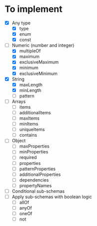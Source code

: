To implement
===================

* [x] Any type
  * [x] type
  * [x] enum
  * [x] const
* [ ] Numeric (number and integer)
  * [x] multipleOf
  * [x] maximum
  * [x] exclusiveMaximum
  * [x] minimum
  * [x] exclusiveMinimum
* [x] String
  * [x] maxLength
  * [x] minLength
  * [ ] pattern
* [ ] Arrays
  * [ ] items
  * [ ] additionalItems
  * [ ] maxItems
  * [ ] minItems
  * [ ] uniqueItems
  * [ ] contains
* [ ] Object
  * [ ] maxProperties
  * [ ] minProperties
  * [ ] required
  * [ ] properties
  * [ ] patternProperties
  * [ ] additionalProperties
  * [ ] dependencies
  * [ ] propertyNames
* [ ] Conditional sub-schemas
* [ ] Apply sub-schemas with boolean logic
  * [ ] allOf
  * [ ] anyOf
  * [ ] oneOf
  * [ ] not

